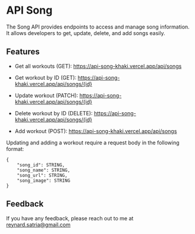 
# API Song

The Song API provides endpoints to access and manage song information. It allows developers to get, update, delete, and add songs easily.

## Features


- Get all workouts (GET): https://api-song-khaki.vercel.app/api/songs

- Get workout by ID (GET): https://api-song-khaki.vercel.app/api/songs/{id}

- Update workout (PATCH): https://api-song-khaki.vercel.app/api/songs/{id}

- Delete workout by ID (DELETE): https://api-song-khaki.vercel.app/api/songs/{id}

- Add workout (POST): https://api-song-khaki.vercel.app/api/songs

Updating and adding a workout require a request body in the following format:

    {
        "song_id": STRING,
        "song_name": STRING,
        "song_url": STRING,
        "song_image": STRING
    }



## Feedback

If you have any feedback, please reach out to me at reynard.satria@gmail.com

